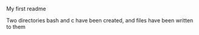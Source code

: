 My first readme


Two directories bash and c have been created, and files have been written to them
